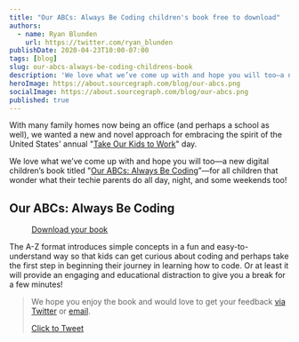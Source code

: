 ```yaml
---
title: "Our ABCs: Always Be Coding children's book free to download"
authors:
  - name: Ryan Blunden
    url: https://twitter.com/ryan_blunden
publishDate: 2020-04-23T10:00-07:00
tags: [blog]
slug: our-abcs-always-be-coding-childrens-book
description: 'We love what we’ve come up with and hope you will too—a new digital children’s book titled Our ABCs: Always Be Coding — for all children that wonder what their techie parents do all day, night, and some weekends too!'
heroImage: https://about.sourcegraph.com/blog/our-abcs.png
socialImage: https://about.sourcegraph.com/blog/our-abcs.png
published: true
---
```


<meta name="twitter:image" content="https://about.sourcegraph.com/blog/our-abcs.png" />

With many family homes now being an office (and perhaps a school as well), we wanted a new and novel approach for embracing the spirit of the United States' annual "[Take Our Kids to Work](https://www.daughtersandsonstowork.org/)" day.

We love what we’ve come up with and hope you will too—a new digital children’s book titled "[Our ABCs: Always Be Coding](https://cdn2.hubspot.net/hubfs/2762526/CTA%20assets/sourcegraph-abc-book.pdf)”—for all children that wonder what their techie parents do all day, night, and some weekends too!

<div className="text-center">
    <h2 className="h5 pb-3">Our ABCs: Always Be Coding</h2>
    <a href="https://about.sourcegraph.com/resources/our-abcs-childrens-book-download" className="d-block" id="abc-dlbook" target="new">
        <Figure 
          src="/blog/our-abcs-hero.png"  
          alt="Our ABCs: Always Be Coding book"
        />
    </a>
    <a href="https://about.sourcegraph.com/resources/our-abcs-childrens-book-download" className="button btn btn-primary my-5" id="abc-dlbook" target="new">Download your book</a>
</div>

The A-Z format introduces simple concepts in a fun and easy-to-understand way so that kids can get curious about coding and perhaps take the first step in beginning their journey in learning how to code. Or at least it will provide an engaging and educational distraction to give you a break for a few minutes!

<YouTube
  title="Our ABCs: Always Be Coding children's book by Sourcegraph"
  id="6bCO63O4swI"
/>

<Blockquote
  quote="Dinosaurs, llamas, and dump trucks are cool—but so is coding. At Sourcegraph, many of us, myself included, have young children who now see us working on the computer all day. We love software development and wrote this book as a fun way to share our passion for coding with our kids."
  author="Quinn Slack"
  center={true}
/>

We hope you enjoy the book and would love to get your feedback [via Twitter](https://twitter.com/intent/tweet?text=For%20all%20children%20at%20home%20that%20wonder%20what%20their%20techie%20parents%20do%20all%20day%2C%20night%2C%20and%20some%20weekends%2C%20too%2C%20they%20need%20the%20%22Our%20ABCs%3A%20Always%20Be%20Coding%22%20book%20by%20@sourcegraph%20-%20https%3A//about.sourcegraph.com/abc%20%23ABCsbook) or [email](mailto:hi+abc@sourcegraph.com).

<div className="align-items-center justify-content-center d-flex">
  <a href="https://twitter.com/intent/tweet?text=For%20all%20children%20at%20home%20that%20wonder%20what%20their%20techie%20parents%20do%20all%20day%2C%20night%2C%20and%20some%20weekends%2C%20too%2C%20they%20need%20the%20%22Our%20ABCs%3A%20Always%20Be%20Coding%22%20book%20by%20@sourcegraph%20-%20https%3A//about.sourcegraph.com/abc%20%23ABCsbook%20%23TYCTWD%20%23TODASTW%20%23BringYourKidsToWorkDay" className="btn btn-primary mt-4" className="btn btn-primary my-4">Click to Tweet</a>
</div>
